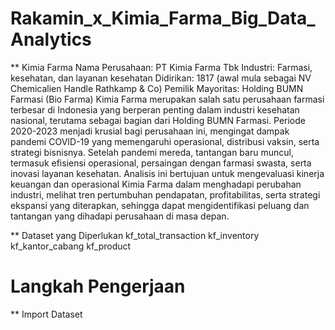 # Rakamin_x_Kimia_Farma_Big_Data_Analytics

** Kimia Farma
Nama Perusahaan: PT Kimia Farma Tbk
Industri: Farmasi, kesehatan, dan layanan kesehatan
Didirikan: 1817 (awal mula sebagai NV Chemicalien Handle Rathkamp & Co)
Pemilik Mayoritas: Holding BUMN Farmasi (Bio Farma)
Kimia Farma merupakan salah satu perusahaan farmasi terbesar di Indonesia yang berperan penting dalam industri kesehatan nasional, terutama sebagai bagian dari Holding BUMN Farmasi. Periode 2020-2023 menjadi krusial bagi perusahaan ini, mengingat dampak pandemi COVID-19 yang memengaruhi operasional, distribusi vaksin, serta strategi bisnisnya. Setelah pandemi mereda, tantangan baru muncul, termasuk efisiensi operasional, persaingan dengan farmasi swasta, serta inovasi layanan kesehatan. Analisis ini bertujuan untuk mengevaluasi kinerja keuangan dan operasional Kimia Farma dalam menghadapi perubahan industri, melihat tren pertumbuhan pendapatan, profitabilitas, serta strategi ekspansi yang diterapkan, sehingga dapat mengidentifikasi peluang dan tantangan yang dihadapi perusahaan di masa depan.

** Dataset yang Diperlukan
kf_total_transaction
kf_inventory
kf_kantor_cabang
kf_product

# Langkah Pengerjaan

** Import Dataset
